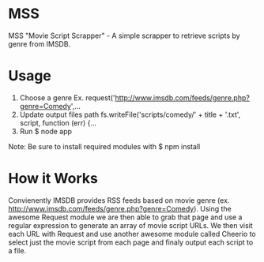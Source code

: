 MSS
===

MSS "Movie Script Scrapper" - A simple scrapper to retrieve scripts by genre from IMSDB.

Usage
===

1. Choose a genre Ex.
    request('http://www.imsdb.com/feeds/genre.php?genre=Comedy',...
2. Update output files path
    fs.writeFile('scripts/comedy/' + title + '.txt', script, function (err) {...
3. Run
    $ node app

Note: Be sure to install required modules with
    $ npm install

How it Works
===

Convienently IMSDB provides RSS feeds based on movie genre (ex. <http://www.imsdb.com/feeds/genre.php?genre=Comedy>). Using the awesome Request module we are then able to grab that page and use a regular expression to generate an array of movie script URLs. We then visit each URL with Request and use another awesome module called Cheerio to select just the movie script from each page and finaly output each script to a file.